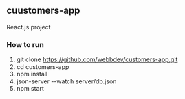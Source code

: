 ##  cuustomers-app
React.js project

### How to run

1. git clone https://github.com/webbdev/customers-app.git
2. cd customers-app
3. npm install
4. json-server --watch server/db.json
5. npm start
